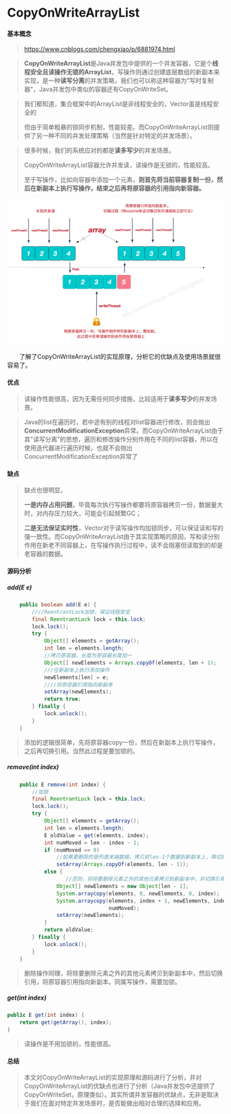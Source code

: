 # CopyOnWriteArrayList　

#### 基本概念　

> https://www.cnblogs.com/chengxiao/p/6881974.html

>  **CopyOnWriteArrayList**是Java并发包中提供的一个并发容器，它是个**线程安全且读操作无锁的ArrayList**，写操作则通过创建底层数组的新副本来实现，是一种**读写分离**的并发策略，我们也可以称这种容器为"写时复制器"，Java并发包中类似的容器还有CopyOnWriteSet。



> 我们都知道，集合框架中的ArrayList是非线程安全的，Vector虽是线程安全的
>
> 但由于简单粗暴的锁同步机制，性能较差。而CopyOnWriteArrayList则提供了另一种不同的并发处理策略（当然是针对特定的并发场景）。

> 很多时候，我们的系统应对的都是**读多写少**的并发场景。
>
> CopyOnWriteArrayList容器允许并发读，读操作是无锁的，性能较高。
>
> 至于写操作，比如向容器中添加一个元素，**则首先将当前容器复制一份，然后在新副本上执行写操作，结束之后再将原容器的引用指向新容器。**



![](image/001.png)



　　了解了CopyOnWriteArrayList的实现原理，分析它的优缺点及使用场景就很容易了。

#### 优点

>  读操作性能很高，因为无需任何同步措施，比较适用于**读多写少**的并发场景。

> Java的list在遍历时，若中途有别的线程对list容器进行修改，则会抛出**ConcurrentModificationException**异常。而CopyOnWriteArrayList由于其"读写分离"的思想，遍历和修改操作分别作用在不同的list容器，所以在使用迭代器进行遍历时候，也就不会抛出ConcurrentModificationException异常了

#### 缺点

> 缺点也很明显，
>
> **一是内存占用问题**，毕竟每次执行写操作都要将原容器拷贝一份，数据量大时，对内存压力较大，可能会引起频繁GC；
>
> **二是无法保证实时性**，Vector对于读写操作均加锁同步，可以保证读和写的强一致性。而CopyOnWriteArrayList由于其实现策略的原因，写和读分别作用在新老不同容器上，在写操作执行过程中，读不会阻塞但读取到的却是老容器的数据。

#### 源码分析

##### add(E e)

```java
    public boolean add(E e) {
        ////ReentrantLock加锁，保证线程安全
        final ReentrantLock lock = this.lock;
        lock.lock();
        try {
            Object[] elements = getArray();
            int len = elements.length;
            //拷贝原容器，长度为原容器长度加一
            Object[] newElements = Arrays.copyOf(elements, len + 1);
            ///在新副本上执行添加操作
            newElements[len] = e;
            ////将原容器引用指向新副本
            setArray(newElements);
            return true;
        } finally {
            lock.unlock();
        }
    }
```

> 添加的逻辑很简单，先将原容器copy一份，然后在新副本上执行写操作，之后再切换引用。当然此过程是要加锁的。





##### remove(int index) 

```java
    public E remove(int index) {
        //加锁
        final ReentrantLock lock = this.lock;
        lock.lock();
        try {
            Object[] elements = getArray();
            int len = elements.length;
            E oldValue = get(elements, index);
            int numMoved = len - index - 1;
            if (numMoved == 0)
                //如果要删除的是列表末端数据，拷贝前len-1个数据到新副本上，再切换引用
                setArray(Arrays.copyOf(elements, len - 1));
            else {
                   //否则，将除要删除元素之外的其他元素拷贝到新副本中，并切换引用
                Object[] newElements = new Object[len - 1];
                System.arraycopy(elements, 0, newElements, 0, index);
                System.arraycopy(elements, index + 1, newElements, index,
                                 numMoved);
                setArray(newElements);
            }
            return oldValue;
        } finally {
            lock.unlock();
        }
    }
```

> 删除操作同理，将除要删除元素之外的其他元素拷贝到新副本中，然后切换引用，将原容器引用指向新副本。同属写操作，需要加锁。



##### get(int index)

```java
public E get(int index) {
    return get(getArray(), index);
}
```

> 读操作是不用加锁的，性能很高。



#### 总结

> 本文对CopyOnWriteArrayList的实现原理和源码进行了分析，并对CopyOnWriteArrayList的优缺点也进行了分析（Java并发包中还提供了CopyOnWriteSet，原理类似）。其实所谓并发容器的优缺点，无非是取决于我们在面对特定并发场景时，是否能做出相对合理的选择和应用。